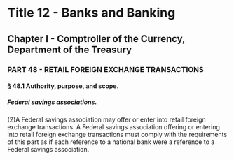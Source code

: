 
# Title 12 - Banks and Banking
## Chapter I - Comptroller of the Currency, Department of the Treasury
### PART 48 - RETAIL FOREIGN EXCHANGE TRANSACTIONS
#### § 48.1 Authority, purpose, and scope.
##### Federal savings associations.

(2)A Federal savings association may offer or enter into retail foreign exchange transactions. A Federal savings association offering or entering into retail foreign exchange transactions must comply with the requirements of this part as if each reference to a national bank were a reference to a Federal savings association.
